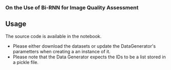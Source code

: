 ### On the Use of Bi-RNN for Image Quality Assessment

## Usage
The source code is available in the notebook.
* Please either download the datasets or update the DataGenerator's parametters when creating a an instance of it.
* Please note that the Data Generator expects the IDs to be a list stored in a pickle file.
